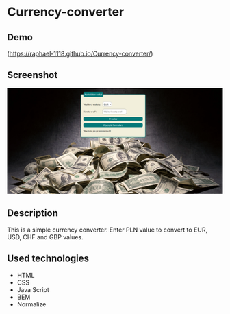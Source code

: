 # Currency-converter

## Demo
(https://raphael-1118.github.io/Currency-converter/)

## Screenshot
![Screenshot 1, default apperance, no data entered](images/screenshot_currency.png)

## Description
This is a simple currency converter. Enter PLN value to convert to EUR, USD, CHF and GBP values. 

## Used technologies
- HTML
- CSS
- Java Script
- BEM
- Normalize

